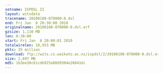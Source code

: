 ```yaml
---
setname: ISPDSL II
layout: witsdata
tracename: 20100108-070000-0.dsl
end: Fri Jan  8 20:30:00 2010
originalname: 20100108-070000-0.dsl.erf
gzsize: 1,110 MB
len: 0:30:00
start: Fri Jan  8 20:00:01 2010
totalwirelen: 18,933 MB
pkts: 35 million
download: ftp://wits.cs.waikato.ac.nz/ispdsl/2/20100108-070000-0.dsl.erf.gz
size: 2,697 MB
md5: 1b3ee30c61cdb925a00d9304e26841dc
---
```

